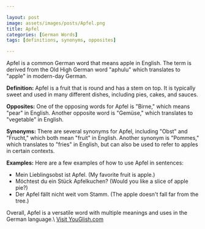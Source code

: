 ```yaml
---

layout: post
image: assets/images/posts/Apfel.png
title: Apfel
categories: [German Words]
tags: [definitions, synonyms, opposites]

---
```


Apfel is a common German word that means apple in English. The term is derived from the Old High German word "aphulu" which translates to "apple" in modern-day German.  

**Definition:** Apfel is a fruit that is round and has a stem on top. It is typically sweet and used in many different dishes, including pies, cakes, and sauces. 

**Opposites:** One of the opposing words for Apfel is "Birne," which means "pear" in English. Another opposite word is "Gemüse," which translates to "vegetable" in English. 

**Synonyms:** There are several synonyms for Apfel, including "Obst" and "Frucht," which both mean "fruit" in English. Another synonym is "Pommes," which translates to "fries" in English, but can also be used to refer to apples in certain contexts. 

**Examples:** Here are a few examples of how to use Apfel in sentences: 

- Mein Lieblingsobst ist Apfel. (My favorite fruit is apple.) 
- Möchtest du ein Stück Apfelkuchen? (Would you like a slice of apple pie?) 
- Der Apfel fällt nicht weit vom Stamm. (The apple doesn't fall far from the tree.) 

Overall, Apfel is a versatile word with multiple meanings and uses in the German language.\ <a id="yg-widget-0" class="youglish-widget" data-query="Apfel" data-lang="german" data-components="8412" data-auto-start="0" data-bkg-color="theme_light" data-title="How%20to%20pronounce%20Apfel%20in%20German"  rel="nofollow" href="https://youglish.com">Visit YouGlish.com</a><script async src="https://youglish.com/public/emb/widget.js" charset="utf-8"></script>